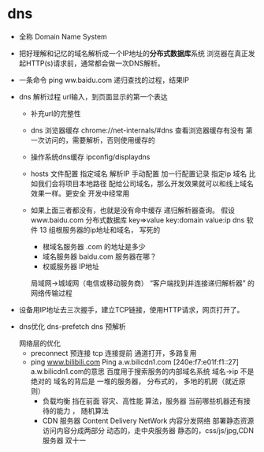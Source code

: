 # dns 

- 全称 Domain Name System
- 把好理解和记忆的域名解析成一个IP地址的**分布式数据库**系统
       浏览器在真正发起HTTP(s)请求前，通常都会做一次DNS解析。
- 一条命令
       ping ww.baidu.com 递归查找的过程，结果IP

- dns 解析过程
    url输入，到页面显示的第一个表达
    - 补充url的完整性
    - dns 浏览器缓存 
       chrome://net-internals/#dns 查看浏览器缓存有没有
       第一次访问的，需要解析，否则使用缓存的
    - 操作系统dns缓存
         ipconfig/displaydns
    - hosts 文件配置
        指定域名 解析IP 手动配置
        加一行配置记录 指定ip 域名
        比如我们会将项目本地路径 配给公司域名，那么开发效果就可以和线上域名效果一样。更安全
        开发中经常用 

    - 如果上面三者都没有，也就是没有命中缓存
       递归解析器查询。
       假设www.baidu.com
       分布式数据库 key=>value key:domain value:ip 
       dns 软件 13 组根服务器的ip地址和域名，
       写死的
       - 根域名服务器 
          .com 的地址是多少
       - 域名服务器
          baidu.com 服务器在哪？
       - 权威服务器 
          IP地址


       局域网->城域网（电信或移动服务商）  “客户端找到并连接递归解析器” 的网络传输过程


- 设备用IP地址去三次握手，建立TCP链接，使用HTTP请求，网页打开了。
- dns优化
    dns-prefetch dns 预解析
    <link ref="dns-prefetch" href="//g.alicdn.com">
    网络层的优化

    - preconnect 预连接
        tcp 连接提前 通道打开，多路复用
        <link data-n-head="ssr" rel="preconnect" href="//g.alicdn.com" crossorigin="anonymous">
    - ping www.bilibili.com
      Ping a.w.bilicdn1.com [240e:f7:e01f:f1::27]
      a.w.bilicdn1.com的意思 
      百度用于搜索服务的内部域名系统
      域名->ip 不是绝对的 
      域名的背后是 一堆的服务器， 分布式的， 多地的机房（就近原则）
      - 负载均衡
          挡在前面
          容灾、高性能
          算法，服务器
          当前哪些机器还有接待的能力 ， 随机算法
      - CDN 服务器
          Content Delivery NetWork 
          内容分发网络
          部署静态资源 
          访问内容分成两部分
          动态的，走中央服务器
          静态的，css/js/jpg,CDN 服务器 
            双十一 